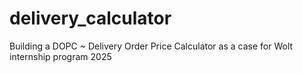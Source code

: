 # delivery_calculator
Building a DOPC ~ Delivery Order Price Calculator as a case for Wolt internship program 2025
